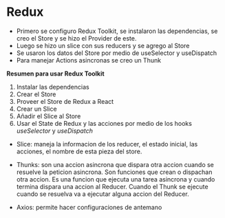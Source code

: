 # Redux

- Primero se configuro Redux Toolkit, se instalaron las dependencias, se creo el Store y se hizo el Provider de este.
- Luego se hizo un slice con sus reducers y se agrego al Store
- Se usaron los datos del Store por medio de useSelector y useDispatch
- Para manejar Actions asincronas se creo un Thunk

**Resumen para usar Redux Toolkit**

1. Instalar las dependencias
2. Crear el Store
3. Proveer el Store de Redux a React
4. Crear un Slice
5. Añadir el Slice al Store
6. Usar el State de Redux y las acciones por medio de los hooks *useSelector* y *useDispatch*
- Slice: maneja la informacion de los reducer, el estado inicial, las acciones, el nombre de esta pieza del store.

- Thunks: son una accion asincrona que dispara otra accion cuando se resuelve la peticion asincrona.
Son funciones que crean o dispachan otra accion. Es una funcion que ejecuta una tarea asincrona y cuando termina dispara una accion al Reducer. Cuando el Thunk se ejecute cuando se resuelva va a ejecutar alguna accion del Reducer.

- Axios: permite hacer configuraciones de antemano
